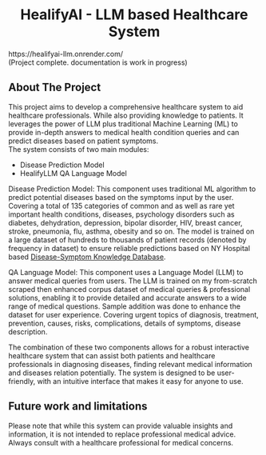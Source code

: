 <div align="center">
<h1 align="center">HealifyAI - LLM based Healthcare System</h1>
</div> 
https://healifyai-llm.onrender.com/ <br>
(Project complete. documentation is work in progress) 

## About The Project
This project aims to develop a comprehensive healthcare system to aid healthcare professionals. While also providing knowledge to patients. It leverages the power of LLM plus traditional Machine Learning (ML) to provide in-depth answers to medical health condition queries and can predict diseases based on patient symptoms.<br>
The system consists of two main modules:
* Disease Prediction Model
* HealifyLLM QA Language Model

Disease Prediction Model: This component uses traditional ML algorithm to predict potential diseases based on the symptoms input by the user. Covering a total of 135 categories of common and as well as rare yet important health conditions, diseases, psychology disorders such as diabetes, dehydration, depression, bipolar disorder, HIV, breast cancer, stroke, pneumonia, flu, asthma, obesity and so on. The model is trained on a large dataset of hundreds to thousands of patient records (denoted by frequency in dataset) to ensure reliable predictions based on NY Hospital based [Disease-Symptom Knowledge Database](https://people.dbmi.columbia.edu/~friedma/Projects/DiseaseSymptomKB/). 

QA Language Model: This component uses a Language Model (LLM) to answer medical queries from users. The LLM is trained on my from-scratch scraped then enhanced corpus dataset of medical queries & professional solutions, enabling it to provide detailed and accurate answers to a wide range of medical questions. Sample addition was done to enhance the dataset for user experience. Covering urgent topics of diagnosis, treatment, prevention, causes, risks, complications, details of symptoms, disease description.

The combination of these two components allows for a robust interactive healthcare system that can assist both patients and healthcare professionals in diagnosing diseases, finding relevant medical information and diseases relation potentially. The system is designed to be user-friendly, with an intuitive interface that makes it easy for anyone to use.

## Future work and limitations
Please note that while this system can provide valuable insights and information, it is not intended to replace professional medical advice. Always consult with a healthcare professional for medical concerns.

